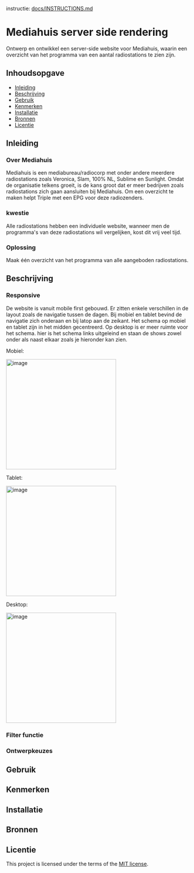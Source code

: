 instructie: [docs/INSTRUCTIONS.md](docs/INSTRUCTIONS.md)

# Mediahuis server side rendering
Ontwerp en ontwikkel een server-side website voor Mediahuis, waarin een overzicht van het programma van een aantal radiostations te zien zijn.
<!-- Geef je project een titel en schrijf in één zin wat het is -->

## Inhoudsopgave

  * [Inleiding](#inleiding)
  * [Beschrijving](#beschrijving)
  * [Gebruik](#gebruik)
  * [Kenmerken](#kenmerken)
  * [Installatie](#installatie)
  * [Bronnen](#bronnen)
  * [Licentie](#licentie)

## Inleiding

### Over Mediahuis
Mediahuis is een mediabureau/radiocorp met onder andere meerdere radiostations zoals Veronica, Slam, 100% NL, Sublime en Sunlight. Omdat de organisatie telkens groeit, is de kans groot dat er meer bedrijven zoals radiostations zich gaan aansluiten bij Mediahuis. Om een overzicht te maken helpt Triple met een EPG voor deze radiozenders.

### kwestie
Alle radiostations hebben een individuele website, wanneer men de programma's van deze radiostations wil vergelijken, kost dit vrij veel tijd. 

### Oplossing
Maak één overzicht van het programma van alle aangeboden radiostations.

## Beschrijving

### Responsive
De website is vanuit mobile first gebouwd. Er zitten enkele verschillen in de layout zoals de navigatie tussen de dagen. Bij mobiel en tablet bevind de navigatie zich onderaan en bij latop aan de zeikant. Het schema op mobiel en tablet zijn in het midden gecentreerd. Op desktop is er meer ruimte voor het schema. hier is het schema links uitgeleind en staan de shows zowel onder als naast elkaar zoals je hieronder kan zien. 

Mobiel:

<img height="300" alt="image" src="https://github.com/user-attachments/assets/f4389838-fa9c-4aa7-a69e-b2c206b83c16" />

Tablet:

<img height="300" alt="image" src="https://github.com/user-attachments/assets/6b28cc63-d021-4efb-aac8-fb028df2842f" />

Desktop:

<img height="300" alt="image" src="https://github.com/user-attachments/assets/33f9240c-ecb2-4563-81a6-ed93e14d4bae" />




### Filter functie

### Ontwerpkeuzes

<!-- In de Beschrijving staat kort beschreven wat voor project het is en wat je hebt gemaakt -->
<!-- Voeg een mooie poster visual toe 📸 -->
<!-- Voeg een link toe naar Github Pages 🌐-->

## Gebruik
<!--Bij Gebruik staat hoe je project er uit ziet, hoe het werkt en wat je er mee kan. -->

## Kenmerken
<!-- Bij Kenmerken staat welke technieken zijn gebruikt en hoe. Wat is de HTML structuur? Wat zijn de belangrijkste dingen in CSS? Wat is er met Javascript gedaan en hoe? Misschien heb je een framwork of library gebruikt? -->

## Installatie
<!-- Bij Instalatie staat hoe een andere developer aan jouw repo kan werken -->

## Bronnen

## Licentie

This project is licensed under the terms of the [MIT license](./LICENSE).
